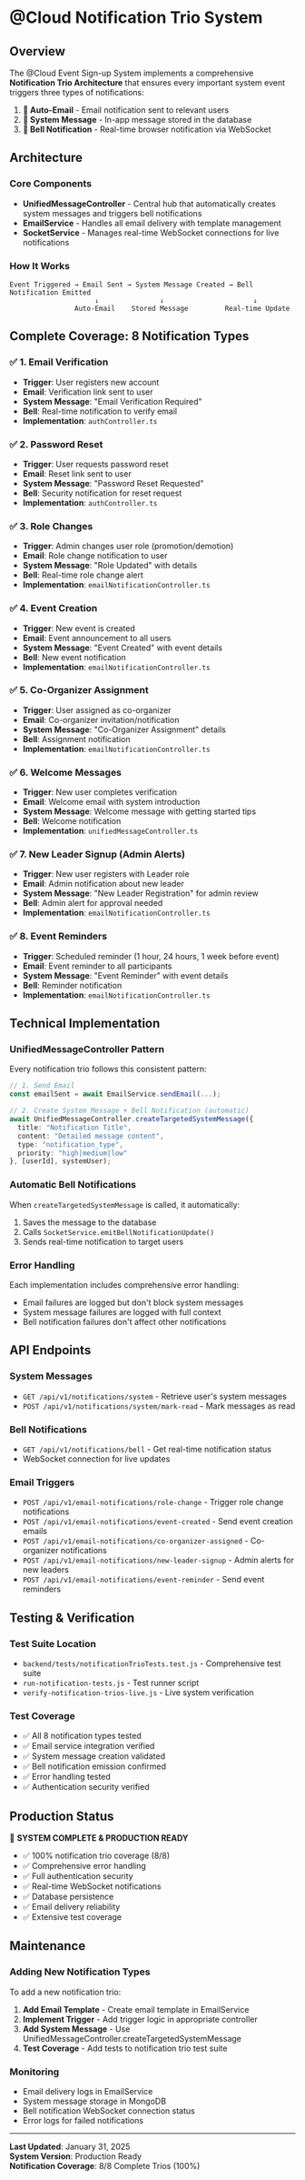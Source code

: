 # @Cloud Notification Trio System

## Overview

The @Cloud Event Sign-up System implements a comprehensive **Notification Trio Architecture** that ensures every important system event triggers three types of notifications:

1. **📧 Auto-Email** - Email notification sent to relevant users
2. **💬 System Message** - In-app message stored in the database
3. **🔔 Bell Notification** - Real-time browser notification via WebSocket

## Architecture

### Core Components

- **UnifiedMessageController** - Central hub that automatically creates system messages and triggers bell notifications
- **EmailService** - Handles all email delivery with template management
- **SocketService** - Manages real-time WebSocket connections for live notifications

### How It Works

```
Event Triggered → Email Sent → System Message Created → Bell Notification Emitted
                     ↓               ↓                      ↓
                Auto-Email    Stored Message         Real-time Update
```

## Complete Coverage: 8 Notification Types

### ✅ 1. Email Verification

- **Trigger**: User registers new account
- **Email**: Verification link sent to user
- **System Message**: "Email Verification Required"
- **Bell**: Real-time notification to verify email
- **Implementation**: `authController.ts`

### ✅ 2. Password Reset

- **Trigger**: User requests password reset
- **Email**: Reset link sent to user
- **System Message**: "Password Reset Requested"
- **Bell**: Security notification for reset request
- **Implementation**: `authController.ts`

### ✅ 3. Role Changes

- **Trigger**: Admin changes user role (promotion/demotion)
- **Email**: Role change notification to user
- **System Message**: "Role Updated" with details
- **Bell**: Real-time role change alert
- **Implementation**: `emailNotificationController.ts`

### ✅ 4. Event Creation

- **Trigger**: New event is created
- **Email**: Event announcement to all users
- **System Message**: "Event Created" with event details
- **Bell**: New event notification
- **Implementation**: `emailNotificationController.ts`

### ✅ 5. Co-Organizer Assignment

- **Trigger**: User assigned as co-organizer
- **Email**: Co-organizer invitation/notification
- **System Message**: "Co-Organizer Assignment" details
- **Bell**: Assignment notification
- **Implementation**: `emailNotificationController.ts`

### ✅ 6. Welcome Messages

- **Trigger**: New user completes verification
- **Email**: Welcome email with system introduction
- **System Message**: Welcome message with getting started tips
- **Bell**: Welcome notification
- **Implementation**: `unifiedMessageController.ts`

### ✅ 7. New Leader Signup (Admin Alerts)

- **Trigger**: New user registers with Leader role
- **Email**: Admin notification about new leader
- **System Message**: "New Leader Registration" for admin review
- **Bell**: Admin alert for approval needed
- **Implementation**: `emailNotificationController.ts`

### ✅ 8. Event Reminders

- **Trigger**: Scheduled reminder (1 hour, 24 hours, 1 week before event)
- **Email**: Event reminder to all participants
- **System Message**: "Event Reminder" with event details
- **Bell**: Reminder notification
- **Implementation**: `emailNotificationController.ts`

## Technical Implementation

### UnifiedMessageController Pattern

Every notification trio follows this consistent pattern:

```typescript
// 1. Send Email
const emailSent = await EmailService.sendEmail(...);

// 2. Create System Message + Bell Notification (automatic)
await UnifiedMessageController.createTargetedSystemMessage({
  title: "Notification Title",
  content: "Detailed message content",
  type: "notification_type",
  priority: "high|medium|low"
}, [userId], systemUser);
```

### Automatic Bell Notifications

When `createTargetedSystemMessage` is called, it automatically:

1. Saves the message to the database
2. Calls `SocketService.emitBellNotificationUpdate()`
3. Sends real-time notification to target users

### Error Handling

Each implementation includes comprehensive error handling:

- Email failures are logged but don't block system messages
- System message failures are logged with full context
- Bell notification failures don't affect other notifications

## API Endpoints

### System Messages

- `GET /api/v1/notifications/system` - Retrieve user's system messages
- `POST /api/v1/notifications/system/mark-read` - Mark messages as read

### Bell Notifications

- `GET /api/v1/notifications/bell` - Get real-time notification status
- WebSocket connection for live updates

### Email Triggers

- `POST /api/v1/email-notifications/role-change` - Trigger role change notifications
- `POST /api/v1/email-notifications/event-created` - Send event creation emails
- `POST /api/v1/email-notifications/co-organizer-assigned` - Co-organizer notifications
- `POST /api/v1/email-notifications/new-leader-signup` - Admin alerts for new leaders
- `POST /api/v1/email-notifications/event-reminder` - Send event reminders

## Testing & Verification

### Test Suite Location

- `backend/tests/notificationTrioTests.test.js` - Comprehensive test suite
- `run-notification-tests.js` - Test runner script
- `verify-notification-trios-live.js` - Live system verification

### Test Coverage

- ✅ All 8 notification types tested
- ✅ Email service integration verified
- ✅ System message creation validated
- ✅ Bell notification emission confirmed
- ✅ Error handling tested
- ✅ Authentication security verified

## Production Status

🎉 **SYSTEM COMPLETE & PRODUCTION READY**

- ✅ 100% notification trio coverage (8/8)
- ✅ Comprehensive error handling
- ✅ Full authentication security
- ✅ Real-time WebSocket notifications
- ✅ Database persistence
- ✅ Email delivery reliability
- ✅ Extensive test coverage

## Maintenance

### Adding New Notification Types

To add a new notification trio:

1. **Add Email Template** - Create email template in EmailService
2. **Implement Trigger** - Add trigger logic in appropriate controller
3. **Add System Message** - Use UnifiedMessageController.createTargetedSystemMessage
4. **Test Coverage** - Add tests to notification trio test suite

### Monitoring

- Email delivery logs in EmailService
- System message storage in MongoDB
- Bell notification WebSocket connection status
- Error logs for failed notifications

---

**Last Updated**: January 31, 2025  
**System Version**: Production Ready  
**Notification Coverage**: 8/8 Complete Trios (100%)
